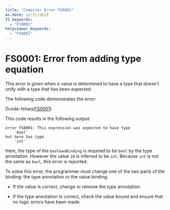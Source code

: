 ```yaml
---
title: "Compiler Error FS0001"
ms.date: 12/21/2019
f1_keywords:
  - "FS0001"
helpviewer_keywords:
  - "FS0001"
---
```


# FS0001: Error from adding type equation

This error is given when a value is determined to have a type that doesn't unify with a type that has been expected.

The following code demonstrates the error:

[!code-fsharp[FS0001](~/samples/snippets/fsharp/compiler-messages/fs0001.fs)]

This code results in the following output:

```
error FS0001: This expression was expected to have type
    'bool'
but here has type
    'int'
```

Here, the type of the `booleanBinding` is required to be `bool` by the type annotation. However the value `10` is inferred to be `int`. Because `int` is not the same as `bool`, this error is reported.

To solve this error, the programmer must change one of the two parts of the binding: the type annotation or the value binding.  

- If the value is correct, change or remove the type annotation. 

- If the type annotation is correct, check the value bound and ensure that no logic errors have been made.
